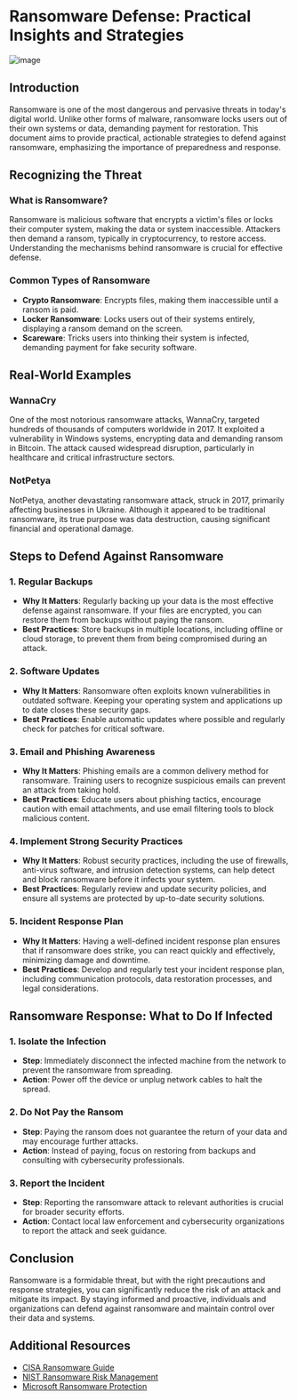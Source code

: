 # **Ransomware Defense: Practical Insights and Strategies**

![image](https://cdn.vectorstock.com/i/500p/00/37/padlock-concept-cyber-security-protection-vector-47170037.jpg)

## **Introduction**

Ransomware is one of the most dangerous and pervasive threats in today's digital world. Unlike other forms of malware, ransomware locks users out of their own systems or data, demanding payment for restoration. This document aims to provide practical, actionable strategies to defend against ransomware, emphasizing the importance of preparedness and response.

## **Recognizing the Threat**

### **What is Ransomware?**

Ransomware is malicious software that encrypts a victim's files or locks their computer system, making the data or system inaccessible. Attackers then demand a ransom, typically in cryptocurrency, to restore access. Understanding the mechanisms behind ransomware is crucial for effective defense.

### **Common Types of Ransomware**

- **Crypto Ransomware**: Encrypts files, making them inaccessible until a ransom is paid.
- **Locker Ransomware**: Locks users out of their systems entirely, displaying a ransom demand on the screen.
- **Scareware**: Tricks users into thinking their system is infected, demanding payment for fake security software.

## **Real-World Examples**

### **WannaCry**

One of the most notorious ransomware attacks, WannaCry, targeted hundreds of thousands of computers worldwide in 2017. It exploited a vulnerability in Windows systems, encrypting data and demanding ransom in Bitcoin. The attack caused widespread disruption, particularly in healthcare and critical infrastructure sectors.

### **NotPetya**

NotPetya, another devastating ransomware attack, struck in 2017, primarily affecting businesses in Ukraine. Although it appeared to be traditional ransomware, its true purpose was data destruction, causing significant financial and operational damage.

## **Steps to Defend Against Ransomware**

### **1. Regular Backups**

- **Why It Matters**: Regularly backing up your data is the most effective defense against ransomware. If your files are encrypted, you can restore them from backups without paying the ransom.
- **Best Practices**: Store backups in multiple locations, including offline or cloud storage, to prevent them from being compromised during an attack.

### **2. Software Updates**

- **Why It Matters**: Ransomware often exploits known vulnerabilities in outdated software. Keeping your operating system and applications up to date closes these security gaps.
- **Best Practices**: Enable automatic updates where possible and regularly check for patches for critical software.

### **3. Email and Phishing Awareness**

- **Why It Matters**: Phishing emails are a common delivery method for ransomware. Training users to recognize suspicious emails can prevent an attack from taking hold.
- **Best Practices**: Educate users about phishing tactics, encourage caution with email attachments, and use email filtering tools to block malicious content.

### **4. Implement Strong Security Practices**

- **Why It Matters**: Robust security practices, including the use of firewalls, anti-virus software, and intrusion detection systems, can help detect and block ransomware before it infects your system.
- **Best Practices**: Regularly review and update security policies, and ensure all systems are protected by up-to-date security solutions.

### **5. Incident Response Plan**

- **Why It Matters**: Having a well-defined incident response plan ensures that if ransomware does strike, you can react quickly and effectively, minimizing damage and downtime.
- **Best Practices**: Develop and regularly test your incident response plan, including communication protocols, data restoration processes, and legal considerations.

## **Ransomware Response: What to Do If Infected**

### **1. Isolate the Infection**

- **Step**: Immediately disconnect the infected machine from the network to prevent the ransomware from spreading.
- **Action**: Power off the device or unplug network cables to halt the spread.

### **2. Do Not Pay the Ransom**

- **Step**: Paying the ransom does not guarantee the return of your data and may encourage further attacks.
- **Action**: Instead of paying, focus on restoring from backups and consulting with cybersecurity professionals.

### **3. Report the Incident**

- **Step**: Reporting the ransomware attack to relevant authorities is crucial for broader security efforts.
- **Action**: Contact local law enforcement and cybersecurity organizations to report the attack and seek guidance.

## **Conclusion**

Ransomware is a formidable threat, but with the right precautions and response strategies, you can significantly reduce the risk of an attack and mitigate its impact. By staying informed and proactive, individuals and organizations can defend against ransomware and maintain control over their data and systems.

## **Additional Resources**

- [CISA Ransomware Guide](https://www.cisa.gov/stopransomware/ransomware-guide)
- [NIST Ransomware Risk Management](https://csrc.nist.gov/publications/detail/white-paper/2021/02/25/ransomware-risk-management-preliminary-draft/final)
- [Microsoft Ransomware Protection](https://www.microsoft.com/security/blog/2020/06/22/ransomware-guide-how-to-protect-your-files-and-company/)
